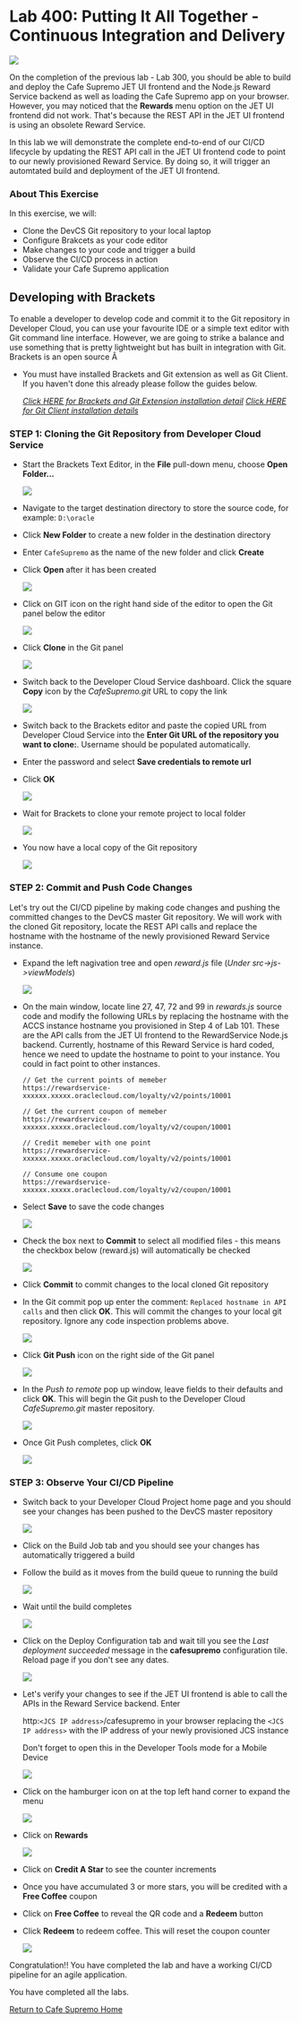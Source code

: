 

# Lab 400: Putting It All Together - Continuous Integration and Delivery

![](images/header07.png)

On the completion of the previous lab - Lab 300, you should be able to build and deploy the Cafe Supremo JET UI frontend and the Node.js Reward Service backend as well as loading the Cafe Supremo app on your browser. However, you may noticed that the **Rewards** menu option on the JET UI frontend did not work. That's because the REST API in the JET UI frontend is using an obsolete Reward Service.

In this lab we will demonstrate the complete end-to-end of our CI/CD lifecycle by updating the REST API call in the JET UI frontend code to point to our newly provisioned Reward Service. By doing so, it will trigger an automtated build and deployment of the JET UI frontend.

### About This Exercise

In this exercise, we will:

- Clone the DevCS Git repository to your local laptop
- Configure Brakcets as your code editor
- Make changes to your code and trigger a build
- Observe the CI/CD process in action
- Validate your Cafe Supremo application


## Developing with Brackets

To enable a developer to develop code and commit it to the Git repository in Developer Cloud, you can use your favourite IDE or a simple text editor with Git command line interface. However, we are going to strike a balance and use something that is pretty lightweight but has built in integration with Git. Brackets is an open source Â
- You must have installed Brackets and Git extension as well as Git Client. If you haven't done this already please follow the guides below.

  *[Click HERE for Brackets and Git Extension installation detail](BRACKETSinstall.md)*
  *[Click HERE for Git Client installation details](GITCLIENTinstall.md)*


### STEP 1: Cloning the Git Repository from Developer Cloud Service

- Start the Brackets Text Editor, in the **File** pull-down menu, choose **Open Folder...**

  ![](images/84.png)

- Navigate to the target destination directory to store the source code, for example: `D:\oracle`

- Click **New Folder** to create a new folder in the destination directory

- Enter `CafeSupremo` as the name of the new folder and click **Create**

- Click **Open** after it has been created

  ![](images/85.png)

- Click on GIT icon on the right hand side of the editor to open the Git panel below the editor

  ![](images/86.png)

- Click **Clone** in the Git panel

  ![](images/87.png)

- Switch back to the Developer Cloud Service dashboard. Click the square **Copy** icon by the *CafeSupremo.git* URL to copy the link

  ![](images/88.png)

- Switch back to the Brackets editor and paste the copied URL from Developer Cloud Service into the **Enter Git URL of the repository you want to clone:**. Username should be populated automatically.

- Enter the password and select **Save credentials to remote url**

- Click **OK**

  ![](images/89.png)

- Wait for Brackets to clone your remote project to local folder

  ![](images/90.png)

- You now have a local copy of the Git repository

  ![](images/91.png)


### STEP 2: Commit and Push Code Changes

Let's try out the CI/CD pipeline by making code changes and pushing the committed changes to the DevCS master Git repository. We will work with the cloned Git repository, locate the REST API calls and replace the hostname with the hostname of the newly provisioned Reward Service instance.

- Expand the left nagivation tree and open *reward.js* file (*Under src->js->viewModels*)

  ![](images/92.png)

- On the main window, locate line 27, 47, 72 and 99 in *rewards.js* source code and modify the following URLs by replacing the hostname with the ACCS instance hostname you provisioned in Step 4 of Lab 101. These are the API calls from the JET UI frontend to the RewardService Node.js backend. Currently, hostname of this Reward Service is hard coded, hence we need to update the hostname to point to your instance.  You could in fact point to other instances.

  ```
  // Get the current points of memeber
  https://rewardservice-xxxxxx.xxxxx.oraclecloud.com/loyalty/v2/points/10001
  ```

  ```
  // Get the current coupon of memeber
  https://rewardservice-xxxxxx.xxxxx.oraclecloud.com/loyalty/v2/coupon/10001
  ```

  ```
  // Credit memeber with one point
  https://rewardservice-xxxxxx.xxxxx.oraclecloud.com/loyalty/v2/points/10001
  ```

  ```
  // Consume one coupon
  https://rewardservice-xxxxxx.xxxxx.oraclecloud.com/loyalty/v2/coupon/10001
  ```

- Select **Save** to save the code changes

  ![](images/93.png)


- Check the box next to **Commit** to select all modified files - this means the checkbox below (reward.js) will automatically be checked

  ![](images/94.png)

- Click **Commit** to commit changes to the local cloned Git repository

- In the Git commit pop up enter the comment: `Replaced hostname in API calls` and then click **OK**. This will commit the changes to your local git repository. Ignore any code inspection problems above.

  ![](images/95.png)

- Click **Git Push** icon on the right side of the Git panel

  ![](images/96.png)

- In the *Push to remote* pop up window, leave fields to their defaults and click **OK**. This will begin the Git push to the Developer Cloud *CafeSupremo.git* master repository.

  ![](images/97.png)

- Once Git Push completes, click **OK**

  ![](images/98.png)



### STEP 3: Observe Your CI/CD Pipeline

- Switch back to your Developer Cloud Project home page and you should see your changes has been pushed to the DevCS master repository

  ![](images/99.png)

- Click on the Build Job tab and you should see your changes has automatically triggered a build

- Follow the build as it moves from the build queue to running the build

  ![](images/100.png)

- Wait until the build completes

  ![](images/101.png)

- Click on the Deploy Configuration tab and wait till you see the *Last deployment succeeded* message in the **cafesupremo** configuration tile. Reload page if you don't see any dates.

  ![](images/102.png)

- Let's verify your changes to see if the JET UI frontend is able to call the APIs in the Reward Service backend. Enter

  http:`<JCS IP address>`/cafesupremo in your browser replacing the `<JCS IP address>` with the IP address of your newly provisioned JCS instance

  Don't forget to open this in the Developer Tools mode for a Mobile Device

  ![](images/77.png)

- Click on the hamburger icon on at the top left hand corner to expand the menu

  ![](images/74.png)

- Click on **Rewards**

  ![](images/76.png)

- Click on **Credit A Star** to see the counter increments

- Once you have accumulated 3 or more stars, you will be credited with a **Free Coffee** coupon

- Click on **Free Coffee** to reveal the QR code and a **Redeem** button

- Click **Redeem** to redeem coffee. This will reset the coupon counter

  ![](images/75.png)




Congratulation!! You have completed the lab and have a working CI/CD pipeline for an agile application.


You have completed all the labs.


[Return to Cafe Supremo Home](README.md)
